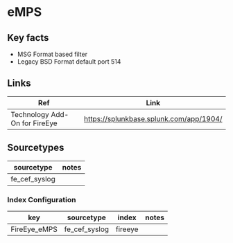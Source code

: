 # eMPS

## Key facts

* MSG Format based filter
* Legacy BSD Format default port 514

## Links

| Ref            | Link                                                                                                    |
|----------------|---------------------------------------------------------------------------------------------------------|
| Technology Add-On for FireEye | <https://splunkbase.splunk.com/app/1904/>                                                          |

## Sourcetypes

| sourcetype     | notes                                                                                                   |
|----------------|---------------------------------------------------------------------------------------------------------|
| fe_cef_syslog       ||

### Index Configuration

| key            | sourcetype     | index          | notes          |
|----------------|----------------|----------------|----------------|
| FireEye_eMPS |fe_cef_syslog       |fireeye|
